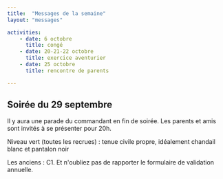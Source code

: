 ```yaml
---
title:  "Messages de la semaine"
layout: "messages"

activities: 
    - date: 6 octobre
      title: congé
    - date: 20-21-22 octobre
      title: exercice aventurier
    - date: 25 octobre
      title: rencontre de parents

---
```

 
## Soirée du 29 septembre 
 
Il y aura une parade du commandant en fin de soirée. Les parents et amis sont invités à se présenter pour 20h.

Niveau vert (toutes les recrues) : tenue civile propre, idéalement chandail blanc et pantalon noir

Les anciens : C1. Et n'oubliez pas de rapporter le formulaire de validation annuelle.
